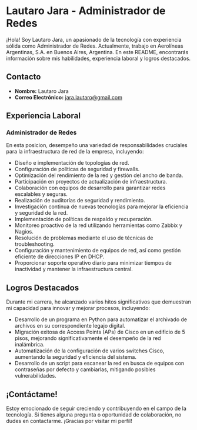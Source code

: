 # Lautaro Jara - Administrador de Redes

¡Hola! Soy Lautaro Jara, un apasionado de la tecnología con experiencia sólida como Administrador de Redes. Actualmente, trabajo en Aerolíneas Argentinas, S.A. en Buenos Aires, Argentina. En este README, encontrarás información sobre mis habilidades, experiencia laboral y logros destacados.

## Contacto
- **Nombre:** Lautaro Jara
- **Correo Electrónico:** jara.lautaro@gmail.com

## Experiencia Laboral
### Administrador de Redes

En esta posicion, desempeño una variedad de responsabilidades cruciales para la infraestructura de red de la empresa, incluyendo:
- Diseño e implementación de topologías de red.
- Configuración de políticas de seguridad y firewalls.
- Optimización del rendimiento de la red y gestión del ancho de banda.
- Participación en proyectos de actualización de infraestructura.
- Colaboración con equipos de desarrollo para garantizar redes escalables y seguras.
- Realización de auditorías de seguridad y rendimiento.
- Investigación continua de nuevas tecnologías para mejorar la eficiencia y seguridad de la red.
- Implementación de políticas de respaldo y recuperación.
- Monitoreo proactivo de la red utilizando herramientas como Zabbix y Nagios.
- Resolución de problemas mediante el uso de técnicas de troubleshooting.
- Configuración y mantenimiento de equipos de red, así como gestión eficiente de direcciones IP en DHCP.
- Proporcionar soporte operativo diario para minimizar tiempos de inactividad y mantener la infraestructura central.

## Logros Destacados
Durante mi carrera, he alcanzado varios hitos significativos que demuestran mi capacidad para innovar y mejorar procesos, incluyendo:
- Desarrollo de un programa en Python para automatizar el archivado de archivos en su correspondiente legajo digital.
- Migración exitosa de Access Points (APs) de Cisco en un edificio de 5 pisos, mejorando significativamente el desempeño de la red inalámbrica.
- Automatización de la configuración de varios switches Cisco, aumentando la seguridad y eficiencia del sistema.
- Desarrollo de un script para escanear la red en busca de equipos con contraseñas por defecto y cambiarlas, mitigando posibles vulnerabilidades.

## ¡Contáctame!
Estoy emocionado de seguir creciendo y contribuyendo en el campo de la tecnología. Si tienes alguna pregunta o oportunidad de colaboración, no dudes en contactarme. ¡Gracias por visitar mi perfil!
